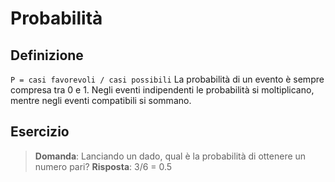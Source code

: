 # Probabilità

## Definizione
`P = casi favorevoli / casi possibili`
La probabilità di un evento è sempre compresa tra 0 e 1. Negli eventi
indipendenti le probabilità si moltiplicano, mentre negli eventi compatibili si
sommano.

## Esercizio
> **Domanda**: Lanciando un dado, qual è la probabilità di ottenere un numero pari?
> **Risposta**: 3/6 = 0.5
